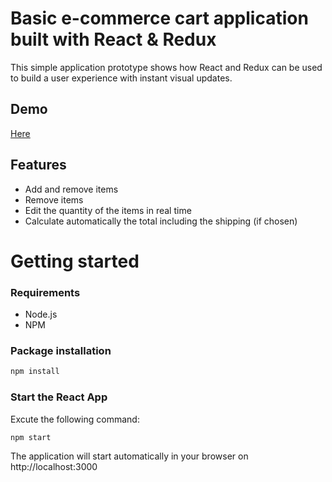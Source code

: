 # Basic e-commerce cart application built with React & Redux

This simple application prototype shows how React and Redux can be used to build a user experience with instant visual updates.

## Demo
[Here](https://huber-c.github.io/onlineshop/)

## Features
* Add and remove items 
* Remove items
* Edit the quantity of the items in real time
* Calculate automatically the total including the shipping (if chosen)

# Getting started
### Requirements

* Node.js
* NPM

### Package installation
```bash
npm install
```
 ### Start the React App
 Excute the following command: 
```bash
npm start
```
The application will start automatically in your browser on http://localhost:3000
